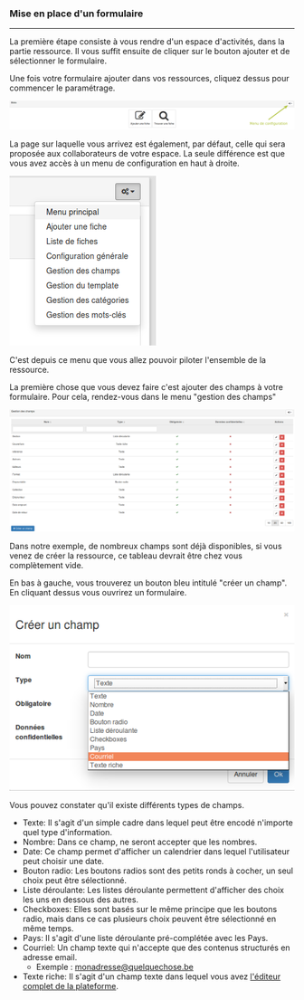 ### Mise en place d'un formulaire
---
La première étape consiste à vous rendre d'un espace d'activités, dans la partie ressource. Il vous suffit ensuite de cliquer sur le bouton ajouter et de sélectionner le formulaire. 

Une fois votre formulaire ajouter dans vos ressources, cliquez dessus pour commencer le paramétrage.

![](images/clacoform-fig35.png)

La page sur laquelle vous arrivez est également, par défaut, celle qui sera proposée aux collaborateurs de votre espace. La seule différence est que vous avez accès à un menu de configuration en haut à droite.


![](images/clacoform-fig6.png)


C'est depuis ce menu que vous allez pouvoir piloter l'ensemble de la ressource. 

La première chose que vous devez faire c'est ajouter des champs à votre formulaire. Pour cela, rendez-vous dans le menu "gestion des champs"

![](images/clacoform-fig17.png)

Dans notre exemple, de nombreux champs sont déjà disponibles, si vous venez de créer la ressource, ce tableau devrait être chez vous complètement vide. 

En bas à gauche, vous trouverez un bouton bleu intitulé "créer un champ". En cliquant dessus vous ouvrirez un formulaire.

![](images/clacoform-fig4.png)

Vous pouvez constater qu'il existe différents types de champs.

* Texte: Il s'agit d'un simple cadre dans lequel peut être encodé n'importe quel type d'information.
* Nombre: Dans ce champ, ne seront accepter que les nombres.
* Date: Ce champ permet d'afficher un calendrier dans lequel l'utilisateur peut choisir une date.
* Bouton radio: Les boutons radios sont des petits ronds à cocher, un seul choix peut être sélectionné. 
* Liste déroulante: Les listes déroulante permettent d'afficher des choix les uns en dessous des autres. 
* Checkboxes: Elles sont basés sur le même principe que les boutons radio, mais dans ce cas plusieurs choix peuvent être sélectionné en même temps.
* Pays: Il s'agit d'une liste déroulante pré-complétée avec les Pays. 
* Courriel: Un champ texte qui n'accepte que des contenus structurés en adresse email. 
    *  Exemple : monadresse@quelquechose.be
* Texte riche: Il s'agit d'un champ texte dans lequel vous avez [l'éditeur complet de la plateforme](/fr/resources/text-editor.md).



